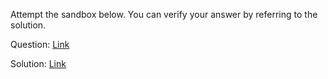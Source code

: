 Attempt the sandbox below. You can verify your answer by referring to the solution.

Question: [Link](https://neetocode.com/create/react/academy/JSX-CIP)

Solution: [Link](https://neetocode.com/create/react/academy/JSX-MVV)
